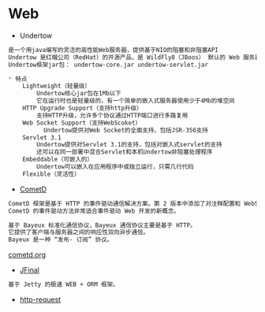 # Web

* Undertow
```md
是一个用java编写的灵活的高性能Web服务器，提供基于NIO的阻塞和非阻塞API
Undertow 是红帽公司（RedHat）的开源产品，是 WildFly8（JBoos） 默认的 Web 服务器。
Undertow框架jar包： undertow-core.jar undertow-servlet.jar
```

```md
* 特点
	Lightweight（轻量级）
		Undertow核心jar包在1Mb以下
		它在运行时也是轻量级的，有一个简单的嵌入式服务器使用少于4Mb的堆空间
	HTTP Upgrade Support（支持http升级）
		支持HTTP升级，允许多个协议通过HTTP端口进行多路复用
	Web Socket Support（支持WebScoket）
		  Undertow提供对Web Socket的全面支持，包括JSR-356支持
	Servlet 3.1  
		Undertow提供对Servlet 3.1的支持，包括对嵌入式servlet的支持
		还可以在同一部署中混合Servlet和本机Undertow非阻塞处理程序
	Embeddable（可嵌入的）
		Undertow可以嵌入在应用程序中或独立运行，只需几行代码
	Flexible（灵活性）
```

* [CometD](https://github.com/cometd/cometd) 

```md
CometD 框架是基于 HTTP 的事件驱动通信解决方案。第 2 版本中添加了对注释配置和 WebSocket 的支持。
CometD 的事件驱动方法非常适合事件驱动 Web 开发的新概念。

基于 Bayeux 标准化通信协议，Bayeux 通信协议主要是基于 HTTP。
它提供了客户端与服务器之间的响应性双向异步通信。
Bayeux 是一种 “发布- 订阅” 协议。
```
[cometd.org](https://cometd.org/)

* [JFinal](https://gitee.com/jfinal/jfinal)
```md
基于 Jetty 的极速 WEB + ORM 框架。
```

* [http-request](https://github.com/kevinsawicki/http-request)